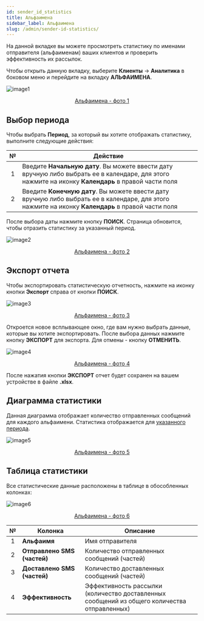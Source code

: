 ```yaml
---
id: sender_id_statistics
title: Альфаимена
sidebar_label: Альфаимена
slug: /admin/sender-id-statistics/
---
```


На данной вкладке вы можете просмотреть статистику по именами отправителя (альфаименам) ваших клиентов и проверить эффективность их рассылок.

Чтобы открыть данную вкладку, выберите **Клиенты** → **Аналитика** в боковом меню и перейдите на вкладку **АЛЬФАИМЕНА**.

![image1](/img/ru/admin_statistics_sender_id/image1.png "Альфаимена") <center><u>Альфаимена - фото 1</u></center>

## Выбор периода

Чтобы выбрать **Период**, за который вы хотите отображать статистику, выполните следующие действия:

|  №  | Действие |
| :-: | -------- |
| 1 | Введите **Начальную дату**. Вы можете ввести дату вручную либо выбрать ее в календаре, для этого нажмите на иконку **Календарь** в правой части поля |
| 2 | Введите **Конечную дату**. Вы можете ввести дату вручную либо выбрать ее в календаре, для этого нажмите на иконку **Календарь** в правой части поля |

После выбора даты нажмите кнопку **ПОИСК**. Страница обновится, чтобы отразить статистику за указанный период.

![image2](/img/ru/admin_statistics_sender_id/image2.png "Альфаимена") <center><u>Альфаимена - фото 2</u></center>

## Экспорт отчета

Чтобы экспортировать статистическую отчетность, нажмите на иконку кнопки **Экспорт** справа от кнопки **ПОИСК**.

![image3](/img/ru/admin_statistics_sender_id/image3.png "Альфаимена") <center><u>Альфаимена - фото 3</u></center>

Откроется новое всплывающее окно, где вам нужно выбрать данные, которые вы хотите экспортировать. После выбора данных нажмите кнопку **ЭКСПОРТ** для экспорта. Для отмены - кнопку **ОТМЕНИТЬ**.

![image4](/img/ru/admin_statistics_sender_id/image4.png "Альфаимена") <center><u>Альфаимена - фото 4</u></center>

После нажатия кнопки **ЭКСПОРТ** отчет будет сохранен на вашем устройстве в файле **.xlsx**.

## Диаграмма статистики

Данная диаграмма отображает количество отправленных сообщений для каждого альфаимени. Статистика отображается для [указанного периода](#выбор-периода).

![image5](/img/ru/admin_statistics_sender_id/image5.png "Альфаимена") <center><u>Альфаимена - фото 5</u></center>

## Таблица статистики

Все статистические данные расположены в таблице в обособленных колонках:

![image6](/img/ru/admin_statistics_sender_id/image6.png "Альфаимена") <center><u>Альфаимена - фото 6</u></center>

|  №  | Колонка | Описание |
| :-: | ------- | -------- |
| 1 | **Альфаимя** | Имя отправителя |
| 2 | **Отправлено SMS (частей)** | Количество отправленных сообщений (частей) |
| 3 | **Доставлено SMS (частей)** | Количество доставленных сообщений (частей) |
| 4 | **Эффективность** | Эффективность рассылки (количество доставленных сообщений из общего количества отправленных) |
